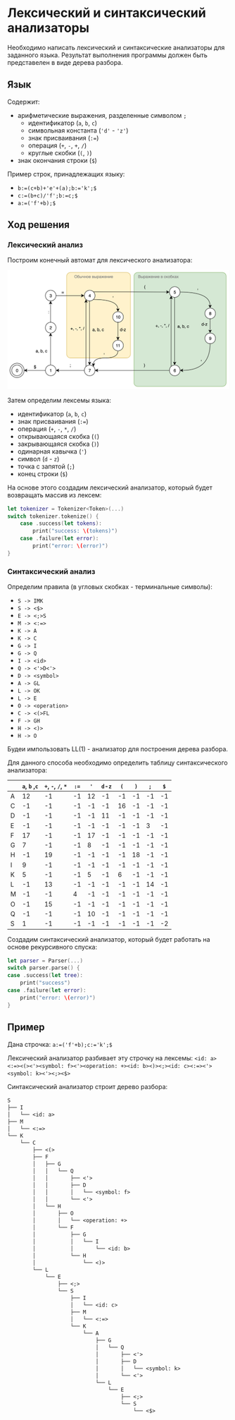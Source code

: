 # Лексический и синтаксический анализаторы

Необходимо написать лексический и синтаксические анализаторы для заданного языка. Результат выполнения программы должен быть представелен в виде дерева разбора.

## Язык

Содержит:

- арифметические выражения, разделенные символом `;`
    - идентификатор (`a`, `b`, `c`)
    - символьная константа (`'d'` - `'z'`)
    - знак присваивания (`:=`)
    - операция (`+`, `-`, `+`, `/`)
    - круглые скобки (`(`, `)`)
- знак окончания строки (`$`)

Пример строк, принадлежащих языку:

- `b:=(c+b)+'e'+(a);b:='k';$`
- `c:=(b+c)/'f';b:=c;$`
- `a:=('f'+b);$`

## Ход решения

### Лексический анализ

Построим конечный автомат для лексического анализатора:

![State machine](img/state_machine.png)

Затем определим лексемы языка:

- идентификатор (`a`, `b`, `c`)
- знак присваивания (`:=`)
- операция (`+`, `-`, `*`, `/`)
- открывающаяся скобка (`(`)
- закрывающаяся скобка (`)`)
- одинарная кавычка (`'`)
- символ (`d` - `z`)
- точка с запятой (`;`)
- конец строки (`$`)

На основе этого создадим лексический анализатор, который будет возвращать массив из лексем:

```swift
let tokenizer = Tokenizer<Token>(...)
switch tokenizer.tokenize() {
    case .success(let tokens):
        print("success: \(tokens)")
    case .failure(let error):
        print("error: \(error)")
}
```

### Синтаксический анализ

Определим правила (в угловых скобках - терминальные символы):

- `S -> IMK`
- `S -> <$>`
- `E -> <;>S`
- `M -> <:=>`
- `K -> A`
- `K -> C`
- `G -> I`
- `G -> Q`
- `I -> <id>`
- `Q -> <'>D<'>`
- `D -> <symbol>`
- `A -> GL`
- `L -> OK`
- `L -> E`
- `O -> <operation>`
- `C -> <(>FL`
- `F -> GH`
- `H -> <)>`
- `H -> O`

Будеи импользовать LL(1) - анализатор для построения дерева разбора.

Для данного способа необходимо определить таблицу синтаксического анализатора:

||`a`, `b` ,`c`|`+`, `-`, `/`, `*`|`:=`|`'`|`d`-`z`|`(`|`)`|`;`|`$`|
|------|-----|----|---|---|---------------|---|---|---|---|
|A     |12   |-1  |-1 |12 |-1             |-1 |-1 |-1 |-1 |
|C     |-1   |-1  |-1 |-1 |-1             |16 |-1 |-1 |-1 |
|D     |-1   |-1  |-1 |-1 |11             |-1 |-1 |-1 |-1 |
|E     |-1   |-1  |-1 |-1 |-1             |-1 |-1 |3  |-1 |
|F     |17   |-1  |-1 |17 |-1             |-1 |-1 |-1 |-1 |
|G     |7    |-1  |-1 |8  |-1             |-1 |-1 |-1 |-1 |
|H     |-1   |19  |-1 |-1 |-1             |-1 |18 |-1 |-1 |
|I     |9    |-1  |-1 |-1 |-1             |-1 |-1 |-1 |-1 |
|K     |5    |-1  |-1 |5  |-1             |6  |-1 |-1 |-1 |
|L     |-1   |13  |-1 |-1 |-1             |-1 |-1 |14 |-1 |
|M     |-1   |-1  |4  |-1 |-1             |-1 |-1 |-1 |-1 |
|O     |-1   |15  |-1 |-1 |-1             |-1 |-1 |-1 |-1 |
|Q     |-1   |-1  |-1 |10 |-1             |-1 |-1 |-1 |-1 |
|S     |1    |-1  |-1 |-1 |-1             |-1 |-1 |-1 |-2 |

Создадим синтаксический анализатор, который будет работать на основе рекурсивного спуска:

```swift
let parser = Parser(...)
switch parser.parse() {
case .success(let tree):
    print("success")
case .failure(let error):
    print("error: \(error)")
}
```



## Пример

Дана строчка: `a:=('f'+b);c:='k';$`

Лексический анализатор разбивает эту строчку на лексемы: `<id: a><:=><(><'><symbol: f><'><operation: +><id: b><)><;><id: c><:=><'><symbol: k><'><;><$>`

Синтаксический анализатор строит дерево разбора:

```
S
├── I
│   └── <id: a>
├── M
│   └── <:=>
└── K
    └── C
        ├── <(>
        ├── F
        │   ├── G
        │   │   └── Q
        │   │       ├── <'>
        │   │       ├── D
        │   │       │   └── <symbol: f>
        │   │       └── <'>
        │   └── H
        │       ├── O
        │       │   └── <operation: +>
        │       └── F
        │           ├── G
        │           │   └── I
        │           │       └── <id: b>
        │           └── H
        │               └── <)>
        └── L
            └── E
                ├── <;>
                └── S
                    ├── I
                    │   └── <id: c>
                    ├── M
                    │   └── <:=>
                    └── K
                        └── A
                            ├── G
                            │   └── Q
                            │       ├── <'>
                            │       ├── D
                            │       │   └── <symbol: k>
                            │       └── <'>
                            └── L
                                └── E
                                    ├── <;>
                                    └── S
                                        └── <$>
```
